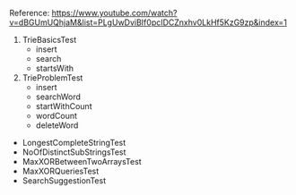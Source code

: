 Reference: https://www.youtube.com/watch?v=dBGUmUQhjaM&list=PLgUwDviBIf0pcIDCZnxhv0LkHf5KzG9zp&index=1

1. TrieBasicsTest
   - insert
   - search
   - startsWith
2. TrieProblemTest
    - insert
    - searchWord
    - startWithCount
    - wordCount
    - deleteWord
- LongestCompleteStringTest
- NoOfDistinctSubStringsTest
- MaxXORBetweenTwoArraysTest
- MaxXORQueriesTest
- SearchSuggestionTest